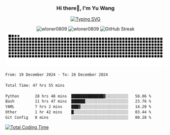 <h3 align="center">Hi there👋, I'm Yu Wang</h1>

<p align="center"><a href="https://git.io/typing-svg"><img src="https://readme-typing-svg.demolab.com?font=Alex+Brush&size=18&pause=1000&color=716A50&background=6F66FF00&center=true&vCenter=true&width=435&lines=To+love+oneself+is+the+beginning+of+a+lifelong+romance.+%E2%80%94+Oscar+Wilde" alt="Typing SVG" /></a></p>


<p align="center">
 <img src="https://github-readme-stats.vercel.app/api/top-langs?username=wloner0809&show_icons=true&locale=en&layout=compact" alt="wloner0809" height=120 />
 <img src="https://github-readme-stats.vercel.app/api?username=wloner0809&show_icons=true&locale=en" alt="wloner0809" height=120 />
 <img src="https://github-readme-streak-stats.herokuapp.com?user=wloner0809&theme=microsoft" alt="GitHub Streak" height=120 />
 <img src="https://github.com/Wloner0809/Wloner0809/blob/output/github-contribution-grid-snake.svg">
</p>
 
<!--START_SECTION:waka-->

```txt
From: 19 December 2024 - To: 26 December 2024

Total Time: 47 hrs 55 mins

Python       28 hrs 48 mins  ██████████████▓░░░░░░░░░░   58.06 %
Bash         11 hrs 47 mins  ██████░░░░░░░░░░░░░░░░░░░   23.76 %
YAML         7 hrs 2 mins    ███▓░░░░░░░░░░░░░░░░░░░░░   14.20 %
Other        1 hr 42 mins    █░░░░░░░░░░░░░░░░░░░░░░░░   03.44 %
Git Config   8 mins          ░░░░░░░░░░░░░░░░░░░░░░░░░   00.28 %
```

<!--END_SECTION:waka-->

[![Total Coding Time](https://wakatime.com/badge/user/3b010e91-e8bb-445f-9eac-c8ab5bc30cb6.svg)](https://wakatime.com/@3b010e91-e8bb-445f-9eac-c8ab5bc30cb6)
